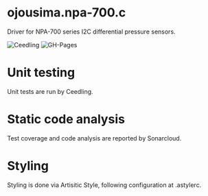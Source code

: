 # ojousima.npa-700.c
Driver for NPA-700 series I2C differential pressure sensors.

![Ceedling](https://github.com/ojousima/ojousima.npa-700.c/workflows/Ceedling/badge.svg?branch=master)
![GH-Pages](https://github.com/ojousima/ojousima.npa-700.c/workflows/GH-Pages/badge.svg)

# Unit testing
Unit tests are run by Ceedling.

# Static code analysis
Test coverage and code analysis are reported by Sonarcloud.

# Styling
Styling is done via Artisitic Style, following configuration at .astylerc. 

